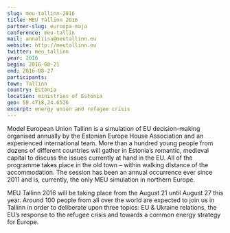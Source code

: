 ```yaml
---
slug: meu-tallinn-2016
title: MEU Tallinn 2016
partner-slug: euroopa-maja
conference: meu-tallin
mail: annaliisa@meutallinn.eu
website: http://meutallinn.eu
twitter: meu_tallinn
year: 2016
begin: 2016-08-21
end: 2016-08-27
participants:
town: Tallinn
country: Estonia
location: ministries of Estonia
geo: 59.4718,24.6526
excerpt: energy union and refugee crisis
---
```


Model European Union Tallinn is a simulation of EU decision-making organised annually by the Estonian Europe House Association and an experienced international team. More than a hundred young people from dozens of different countries will gather in Estonia’s romantic, medieval capital to discuss the issues currently at hand in the EU. All of the programme takes place in the old town – within walking distance of the accommodation. The session has been an annual occurrence ever since 2011 and is, currently, the only MEU simulation in northern Europe.

MEU Tallinn 2016 will be taking place from the August 21 until August 27 this year. Around 100 people from all over the world are expected to join us in Tallinn in order to deliberate upon three topics: EU & Ukraine relations, the EU’s response to the refugee crisis and towards a common energy strategy for Europe.
